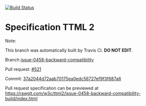 [![Build Status](https://travis-ci.org/w3c/ttml2.svg?branch=issue-0458-backward-compatibility)](https://travis-ci.org/w3c/ttml2)


# Specification TTML 2


Note:


This branch was automatically built by Travis CI. <b>DO NOT EDIT</b>.


 Branch [issue-0458-backward-compatibility](https://github.com/w3c/ttml2/tree/issue-0458-backward-compatibility)


 Pull request: [#521](https://github.com/w3c/ttml2/pull/521)


 Commit: [37a2044d72aab70175ea0edc56727ef9f3f687a6](https://github.com/w3c/ttml2/commit/37a2044d72aab70175ea0edc56727ef9f3f687a6)

Pull request specification can be previewed at https://rawgit.com/w3c/ttml2/issue-0458-backward-compatibility-build/index.html



